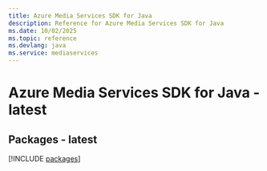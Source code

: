 ```yaml
---
title: Azure Media Services SDK for Java
description: Reference for Azure Media Services SDK for Java
ms.date: 10/02/2025
ms.topic: reference
ms.devlang: java
ms.service: mediaservices
---
```

# Azure Media Services SDK for Java - latest
## Packages - latest
[!INCLUDE [packages](media-services-index.md)]